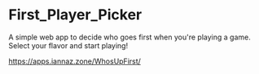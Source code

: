 # First_Player_Picker

A simple web app to decide who goes first when you're playing a game. Select your flavor and start playing!

https://apps.iannaz.zone/WhosUpFirst/
